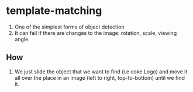# template-matching
1. One of the simplest forms of object detection
1. It can fail if there are changes to the image: rotation, scale, viewing angle

## How
1. We just slide the object that we want to find (i.e coke Logo) and move it all over the place in an image (left to right, top-to-bottom) until we find it.